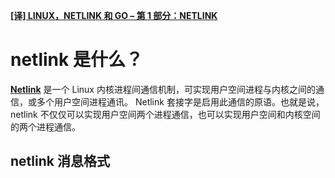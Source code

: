 
**[[译] LINUX，NETLINK 和 GO – 第 1 部分：NETLINK](http://blog.studygolang.com/2017/07/linux-netlink-and-go-part-1-netlink/)**


# netlink 是什么？
**[Netlink](https://zh.wikipedia.org/wiki/Netlink)** 是一个 Linux 内核进程间通信机制，可实现用户空间进程与内核之间的通信，或多个用户空间进程通讯。 
Netlink 套接字是启用此通信的原语。也就是说，netlink 不仅仅可以实现用户空间两个进程通信，也可以实现用户空间和内核空间的两个进程通信。



## netlink 消息格式


